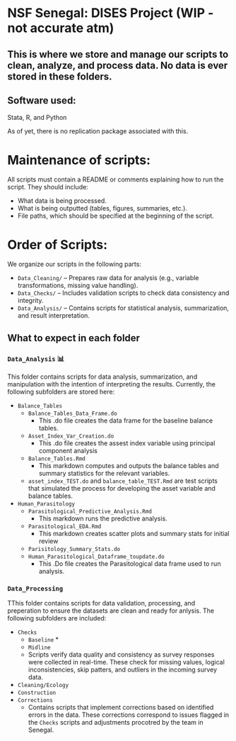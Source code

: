 # NSF Senegal: DISES Project  (WIP - not accurate atm)
## This is where we store and manage our scripts to clean, analyze, and process data. No data is **ever** stored in these folders.

## Software used:  
Stata, R, and Python  

As of yet, there is no replication package associated with this.  

# Maintenance of scripts:  
All scripts must contain a README or comments explaining how to run the script. They should include:  
- What data is being processed.  
- What is being outputted (tables, figures, summaries, etc.).  
- File paths, which should be specified at the beginning of the script.  

# Order of Scripts:  
We organize our scripts in the following parts:  
* `Data_Cleaning/` – Prepares raw data for analysis (e.g., variable transformations, missing value handling).  
* `Data_Checks/` – Includes validation scripts to check data consistency and integrity.  
* `Data_Analysis/` – Contains scripts for statistical analysis, summarization, and result interpretation.  

## What to expect in each folder  

### `Data_Analysis` 📊 
This folder contains scripts for data analysis, summarization, and manipulation with the intention of interpreting the results. Currently, the following subfolders are stored here:  
* `Balance_Tables`
  * `Balance_Tables_Data_Frame.do`
    *  This .do file creates the data frame for the baseline balance tables.
  *  `Asset_Index_Var_Creation.do`
     *  This .do file creates the assest index variable using principal component analysis
  *  `Balance_Tables.Rmd`
      *   This markdown computes and outputs the balance tables and summary statistics for the relevant variables. 
  *  `asset_index_TEST.do` and `balance_table_TEST.Rmd` are test scripts that simulated the process for developing the asset variable and balance tables.
* `Human_Parasitology`
  *  `Parasitological_Predictive_Analysis.Rmd`
     *  This markdown runs the predictive analysis. 
  *  `Parasitological_EDA.Rmd`
     *  This markdown creates scatter plots and summary stats for initial review 
  *  `Parisitology_Summary_Stats.do`
  *  `Human_Parasitological_Dataframe_toupdate.do`
      *  This .Do file creates the Parasitological data frame used to run analysis.
 
### `Data_Processing`
TThis folder contains scripts for data validation, processing, and preperation to ensure the datasets are clean and ready for anlysis. The following subfolders are included:
* `Checks`
  * `Baseline`
    *
  * `Midline`
   * Scripts verify data quality and consistency as survey responses were collected in real-time. These check for missing values, logical inconsistencies, skip patters, and outliers in the incoming survey data.
* `Cleaning/Ecology`
* `Construction`
* `Corrections`
  * Contains scripts that implement corrections based on identified errors in the data. These corrections correspond to issues flagged in the `Checks` scripts and adjustments procotred by the team in Senegal.
